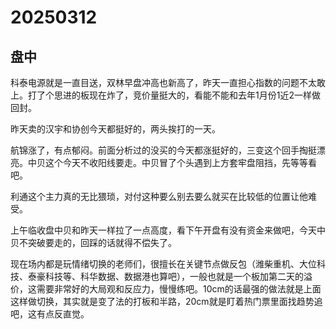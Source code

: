 # 20250312

## 盘中

科泰电源就是一直目送，双林早盘冲高也新高了，昨天一直担心指数的问题不太敢上。打了个思进的板现在炸了，竞价量挺大的，看能不能和去年1月份1近2一样做回封。

昨天卖的汉宇和协创今天都挺好的，两头挨打的一天。

航锦涨了，有点郁闷。前面分析过的没买的今天都涨挺好的，三变这个回手掏挺漂亮。中贝这个今天不收阳线要走。中贝冒了个头遇到上方套牢盘阻挡，先等等看吧。

利通这个主力真的无比猥琐，对付这种要么别去要么就买在比较低的位置让他难受。

上午临收盘中贝和昨天一样拉了一点高度，看下午开盘有没有资金来做吧，今天中贝不突破要走的，回踩的话就得不偿失了。

现在场内都是玩情绪切换的老师们，很擅长在关键节点做反包（潍柴重机、大位科技、泰豪科技等、科华数据、数据港也算吧），一般也就是一个板加第二天的溢价，这需要非常好的大局观和反应力，慢慢练吧。10cm的话最强的做法就是上面这样做切换，其实就是变了法的打板和半路，20cm就是盯着热门票里面找趋势追吧，这有点反直觉。
